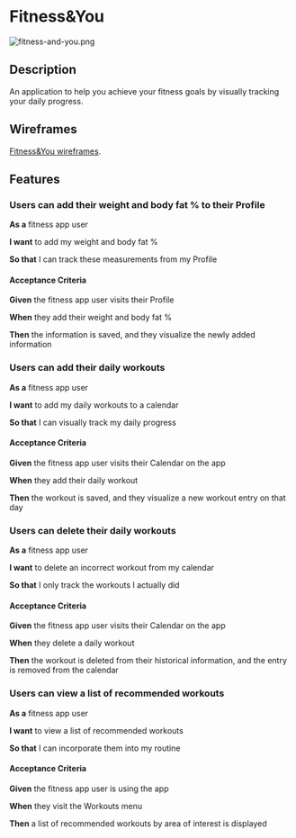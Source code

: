 # Fitness&You

![fitness-and-you.png](https://drive.google.com/uc?id=1JBlti8Z2fGf3fIs6cUu09GWyJHcocVnv)

## Description

An application to help you achieve your fitness goals by visually tracking your daily progress.

## Wireframes

[Fitness&You wireframes](https://www.figma.com/file/R4yHtt1vtld7lLdiGD6Qkj/FitnessAndYou?node-id=0%3A1).

## Features

### Users can add their weight and body fat % to their Profile

**As a** fitness app user

**I want** to add my weight and body fat %

**So that** I can track these measurements from my Profile

#### Acceptance Criteria

**Given** the fitness app user visits their Profile

**When** they add their weight and body fat %

**Then** the information is saved, and they visualize the newly added information

### Users can add their daily workouts

**As a** fitness app user

**I want** to add my daily workouts to a calendar

**So that** I can visually track my daily progress

#### Acceptance Criteria

**Given** the fitness app user visits their Calendar on the app

**When** they add their daily workout

**Then** the workout is saved, and they visualize a new workout entry on that day

### Users can delete their daily workouts

**As a** fitness app user

**I want** to delete an incorrect workout from my calendar

**So that** I only track the workouts I actually did

#### Acceptance Criteria

**Given** the fitness app user visits their Calendar on the app

**When** they delete a daily workout

**Then** the workout is deleted from their historical information, and the entry is removed from the calendar

### Users can view a list of recommended workouts

**As a** fitness app user

**I want** to view a list of recommended workouts

**So that** I can incorporate them into my routine

#### Acceptance Criteria

**Given** the fitness app user is using the app

**When** they visit the Workouts menu

**Then** a list of recommended workouts by area of interest is displayed